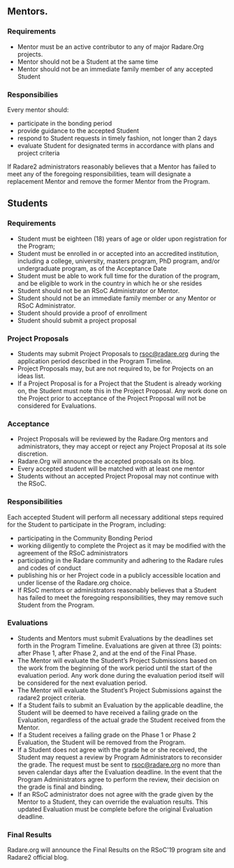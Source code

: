 ## Mentors.

### Requirements

- Mentor must be an active contributor to any of major Radare.Org projects.
- Mentor should not be a Student at the same time
- Mentor should not be an immediate family member of any accepted Student

### Responsibilies

Every mentor should:

- participate in the bonding period
- provide guidance to the accepted Student
- respond to Student requests in timely fashion, not longer than 2 days
- evaluate Student for designated terms in accordance with plans and project criteria

If Radare2 administrators reasonably believes that a Mentor has failed to meet any of the foregoing responsibilities, team will designate a replacement Mentor and remove the former Mentor from the Program.

## Students

### Requirements

- Student must be eighteen (18) years of age or older upon registration for the Program;
- Student must be enrolled in or accepted into an accredited institution, including a college, university, masters program, PhD program, and/or undergraduate program, as of the Acceptance Date
- Student must be able to work full time for the duration of the program, and be eligible to work in the country in which he or she resides
- Student should not be an RSoC Administrator or Mentor.
- Student should not be an immediate family member or any Mentor or RSoC Administrator.
- Student should provide a proof of enrollment
- Student should submit a project proposal

### Project Proposals

- Students may submit Project Proposals to rsoc@radare.org during the application period described in the Program Timeline.
- Project Proposals may, but are not required to, be for Projects on an ideas list.
- If a Project Proposal is for a Project that the Student is already working on, the Student must note this in the Project Proposal. Any work done on the Project prior to acceptance of the Project Proposal will not be considered for Evaluations.

### Acceptance

-  Project Proposals will be reviewed by the Radare.Org mentors and administrators, they may accept or reject any Project Proposal at its sole discretion.
-  Radare.Org will announce the accepted proposals on its blog.
-  Every accepted student will be matched with at least one mentor
-  Students without an accepted Project Proposal may not continue with the RSoC.

### Responsibilities

Each accepted Student will perform all necessary additional steps required for the Student to participate in the Program, including:
  - participating in the Community Bonding Period
  - working diligently to complete the Project as it may be modified with the agreement of the RSoC administrators
  - participating in the Radare community and adhering to the Radare rules and codes of conduct
  - publishing his or her Project code in a publicly accessible location and under license of the Radare.org choice.
  - If RSoC mentors or administrators reasonably believes that a Student has failed to meet the foregoing responsibilities, they may remove such Student from the Program.

### Evaluations

- Students and Mentors must submit Evaluations by the deadlines set forth in the Program Timeline. Evaluations are given at three (3) points: after Phase 1, after Phase 2, and at the end of the Final Phase.
- The Mentor will evaluate the Student’s Project Submissions based on the work from the beginning of the work period until the start of the evaluation period. Any work done during the evaluation period itself will be considered for the next evaluation period.
- The Mentor will evaluate the Student’s Project Submissions against the radare2 project criteria.
- If a Student fails to submit an Evaluation by the applicable deadline, the Student will be deemed to have received a failing grade on the Evaluation, regardless of the actual grade the Student received from the Mentor.
- If a Student receives a failing grade on the Phase 1 or Phase 2 Evaluation, the Student will be removed from the Program.
- If a Student does not agree with the grade he or she received, the Student may request a review by Program Administrators to reconsider the grade. The request must be sent to rsoc@radare.org no more than seven calendar days after the Evaluation deadline. In the event that the Program Administrators agree to perform the review, their decision on the grade is final and binding.
- If an RSoC administrator does not agree with the grade given by the Mentor to a Student, they can override the evaluation results. This updated Evaluation must be complete before the original Evaluation deadline.

### Final Results

Radare.org will announce the Final Results on the RSoC'19 program site and Radare2 official blog.
